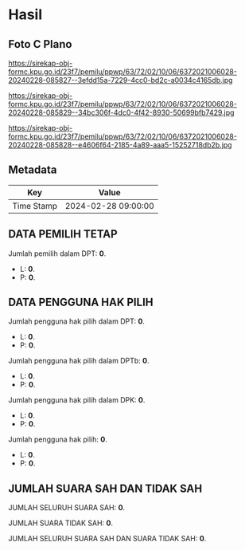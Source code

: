 # Hasil

## Foto C Plano

https://sirekap-obj-formc.kpu.go.id/23f7/pemilu/ppwp/63/72/02/10/06/6372021006028-20240228-085827--3efdd15a-7229-4cc0-bd2c-a0034c4165db.jpg

https://sirekap-obj-formc.kpu.go.id/23f7/pemilu/ppwp/63/72/02/10/06/6372021006028-20240228-085829--34bc306f-4dc0-4f42-8930-50699bfb7429.jpg

https://sirekap-obj-formc.kpu.go.id/23f7/pemilu/ppwp/63/72/02/10/06/6372021006028-20240228-085828--e4606f64-2185-4a89-aaa5-15252718db2b.jpg


## Metadata

| Key        | Value               |
| ---------- | ------------------- |
| Time Stamp | 2024-02-28 09:00:00 |


## DATA PEMILIH TETAP

Jumlah pemilih dalam DPT: **0**.
 * L: **0**.
 * P: **0**.

## DATA PENGGUNA HAK PILIH

Jumlah pengguna hak pilih dalam DPT: **0**.
 * L: **0**.
 * P: **0**.

Jumlah pengguna hak pilih dalam DPTb: **0**.
 * L: **0**.
 * P: **0**.

Jumlah pengguna hak pilih dalam DPK: **0**.
 * L: **0**.
 * P: **0**.

Jumlah pengguna hak pilih: **0**.
 * L: **0**.
 * P: **0**.

## JUMLAH SUARA SAH DAN TIDAK SAH

JUMLAH SELURUH SUARA SAH: **0**.

JUMLAH SUARA TIDAK SAH: **0**.

JUMLAH SELURUH SUARA SAH DAN SUARA TIDAK SAH: **0**.


